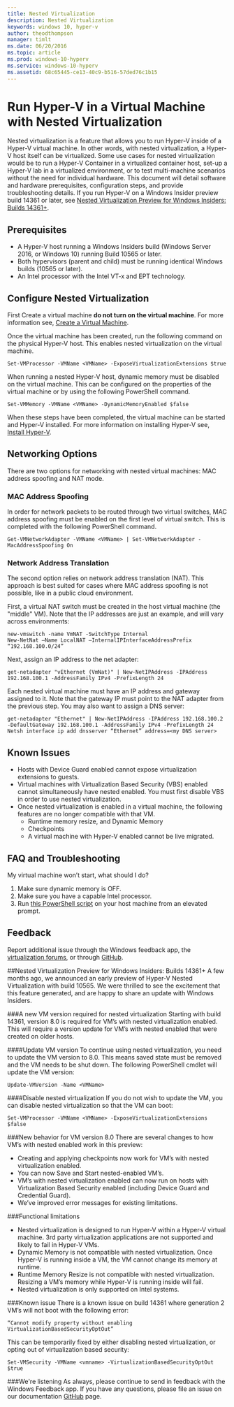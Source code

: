 ```yaml
---
title: Nested Virtualization
description: Nested Virtualization
keywords: windows 10, hyper-v
author: theodthompson
manager: timlt
ms.date: 06/20/2016
ms.topic: article
ms.prod: windows-10-hyperv
ms.service: windows-10-hyperv
ms.assetid: 68c65445-ce13-40c9-b516-57ded76c1b15
---
```


# Run Hyper-V in a Virtual Machine with Nested Virtualization

Nested virtualization is a feature that allows you to run Hyper-V inside of a Hyper-V virtual machine. In other words, with nested virtualization, a Hyper-V host itself can be virtualized. Some use cases for nested virtualization would be to run a Hyper-V Container in a virtualized container host, set-up a Hyper-V lab in a virtualized environment, or to test multi-machine scenarios without the need for individual hardware. This document will detail software and hardware prerequisites, configuration steps, and provide troubleshooting details. If you run Hyper-V on a Windows Insider preview build 14361 or later, see [Nested Virtualization Preview for Windows Insiders: Builds 14361+](https://msdn.microsoft.com/en-us/virtualization/hyperv_on_windows/user_guide/nesting#nested-virtualization-preview-for-windows-insiders-builds-14361-).

## Prerequisites

- A Hyper-V host running a Windows Insiders build (Windows Server 2016, or Windows 10) running Build 10565 or later.
- Both hypervisors (parent and child) must be running identical Windows builds (10565 or later).
- An Intel processor with the Intel VT-x and EPT technology.

## Configure Nested Virtualization

First Create a virtual machine  **do not turn on the virtual machine**. For more information see, [Create a Virtual Machine](../quick_start/walkthrough_create_vm.md).

Once the virtual machine has been created, run the following command on the physical Hyper-V host. This enables nested virtualization on the virtual machine.

```none
Set-VMProcessor -VMName <VMName> -ExposeVirtualizationExtensions $true
```
When running a nested Hyper-V host, dynamic memory must be disabled on the virtual machine. This can be configured on the properties of the virtual machine or by using the following PowerShell command.
```none
Set-VMMemory -VMName <VMName> -DynamicMemoryEnabled $false
```

When these steps have been completed, the virtual machine can be started and Hyper-V installed. For more information on installing Hyper-V see, [Install Hyper-V]( https://msdn.microsoft.com/en-us/virtualization/hyperv_on_windows/quick_start/walkthrough_install).

## Networking Options
There are two options for networking with nested virtual machines: MAC address spoofing and NAT mode.

### MAC Address Spoofing
In order for network packets to be routed through two virtual switches, MAC address spoofing must be enabled on the first level of virtual switch. This is completed with the following PowerShell command.

```none
Get-VMNetworkAdapter -VMName <VMName> | Set-VMNetworkAdapter -MacAddressSpoofing On
```
### Network Address Translation
The second option relies on network address translation (NAT). This approach is best suited for cases where MAC address spoofing is not possible, like in a public cloud environment.

First, a virtual NAT switch must be created in the host virtual machine (the "middle" VM). Note that the IP addresses are just an example, and will vary across environments:
```none
new-vmswitch -name VmNAT -SwitchType Internal
New-NetNat –Name LocalNAT –InternalIPInterfaceAddressPrefix “192.168.100.0/24”
```
Next, assign an IP address to the net adapter:
```none
get-netadapter "vEthernet (VmNat)" | New-NetIPAddress -IPAddress 192.168.100.1 -AddressFamily IPv4 -PrefixLength 24
```
Each nested virtual machine must have an IP address and gateway assigned to it. Note that the gateway IP must point to the NAT adapter from the previous step. You may also want to assign a DNS server:
```none
get-netadapter "Ethernet" | New-NetIPAddress -IPAddress 192.168.100.2 -DefaultGateway 192.168.100.1 -AddressFamily IPv4 -PrefixLength 24
Netsh interface ip add dnsserver “Ethernet” address=<my DNS server>
```


## Known Issues

- Hosts with Device Guard enabled cannot expose virtualization extensions to guests.
- Virtual machines with Virtualization Based Security (VBS) enabled cannot simultaneously have nested enabled. You must first disable VBS in order to use nested virtualization.
- Once nested virtualization is enabled in a virtual machine, the following features are no longer compatible with that VM.  
  * Runtime memory resize, and Dynamic Memory
  * Checkpoints
  * A virtual machine with Hyper-V enabled cannot be live migrated.

## FAQ and Troubleshooting

My virtual machine won’t start, what should I do?

1. Make sure dynamic memory is OFF.
2. Make sure you have a capable Intel processor.
3. Run [this PowerShell script](https://raw.githubusercontent.com/Microsoft/Virtualization-Documentation/master/hyperv-tools/Nested/Get-NestedVirtStatus.ps1) on your host machine from an elevated prompt.

## Feedback

Report additional issue through the Windows feedback app, the [virtualization forums](https://social.technet.microsoft.com/Forums/windowsserver/En-us/home?forum=winserverhyperv), or through [GitHub](https://github.com/Microsoft/Virtualization-Documentation).

##Nested Virtualization Preview for Windows Insiders: Builds 14361+
A few months ago, we announced an early preview of Hyper-V Nested Virtualization with build 10565. We were thrilled to see the excitement that this feature generated, and are happy to share an update with Windows Insiders.

###A new VM version required for nested virtualization
Starting with build 14361, version 8.0 is required for VM’s with nested virtualization enabled. This will require a version update for VM’s with nested enabled that were created on older hosts. 

####Update VM version
To continue using nested virtualization, you need to update the VM version to 8.0. This means saved state must be removed and the VM needs to be shut down. The following PowerShell cmdlet will update the VM version:
```none
Update-VMVersion -Name <VMName>
```
####Disable nested virtualization
If you do not wish to update the VM, you can disable nested virtualization so that the VM can boot:
```none
Set-VMProcessor -VMName <VMName> -ExposeVirtualizationExtensions $false
```

###New behavior for VM version 8.0 
There are several changes to how VM’s with nested enabled work in this preview:
-	Creating and applying checkpoints now work for VM’s with nested virtualization enabled.
-	You can now Save and Start nested-enabled VM’s.
-	VM’s with nested virtualization enabled can now run on hosts with Virtualization Based Security enabled (including Device Guard and Credential Guard).
-	We’ve improved error messages for existing limitations.

###Functional limitations
-	Nested virtualization is designed to run Hyper-V within a Hyper-V virtual machine. 3rd party virtualization applications are not supported and likely to fail in Hyper-V VMs.
-	Dynamic Memory is not compatible with nested virtualization. Once Hyper-V is running inside a VM, the VM cannot change its memory at runtime. 
-	Runtime Memory Resize is not compatible with nested virtualization. Resizing a VM’s memory while Hyper-V is running inside will fail. 
-	Nested virtualization is only supported on Intel systems.

###Known issue
There is a known issue on build 14361 where generation 2 VM’s will not boot with the following error:
```none
“Cannot modify property without enabling VirtualizationBasedSecurityOptOut”
```
This can be temporarily fixed by either disabling nested virtualization, or opting out of virtualization based security:
```none
Set-VMSecurity -VMName <vmname> -VirtualizationBasedSecurityOptOut $true
```

###We're listening
As always, please continue to send in feedback with the Windows Feedback app. If you have any questions, please file an issue on our documentation [GitHub](https://github.com/Microsoft/Virtualization-Documentation) page. 

